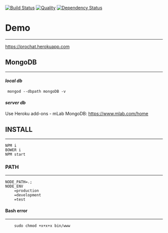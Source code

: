 [![Build Status](https://travis-ci.org/Mifrill/chat.svg?branch=master)](https://travis-ci.org/Mifrill/chat)
[![Quality](http://img.shields.io/codeclimate/github/Mifrill/chat.svg)](https://codeclimate.com/github/Mifrill/chat)
[![Dependency Status](https://gemnasium.com/badges/github.com/Mifrill/chat.svg)](https://gemnasium.com/github.com/Mifrill/chat)

# Demo
-------------------
https://prochat.herokuapp.com

## MongoDB
-------------------

#### *local db*

     mongod --dbpath mongoDB -v

#### *server db*

Use Heroku add-ons - mLab MongoDB:
https://www.mlab.com/home
     
## INSTALL
------------

    NPM i
    BOWER i
    NPM start


### PATH
-------------------
    
    NODE_PATH=.;
    NODE_ENV
        =production
        =development
        =test


#### Bash error
-------------------------
```
    sudo chmod +x+x+x bin/www
```
